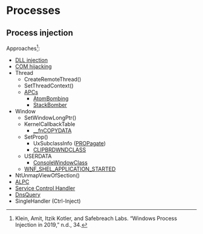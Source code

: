 # Processes
## Process injection
Approaches[^inject-2019]:
- [DLL injection](DLLs/README.md#dll-injection)
- [COM hijacking](../../Applications/API/COM/README.md#hijacking)
- Thread
  - CreateRemoteThread()
  - SetThreadContext()
  - [APCs](../Traps/Asynchronous%20Procedure%20Calls.md)
    - [AtomBombing](https://www.fortinet.com/blog/threat-research/atombombing-brand-new-code-injection-technique-for-windows)
    - [StackBomber](https://www.blackhat.com/docs/eu-15/materials/eu-15-Chen-Hey-Man-Have-You-Forgotten-To-Initialize-Your-Memory.pdf)
- Window
  - SetWindowLongPtr()
  - KernelCallbackTable
    - [__fnCOPYDATA](https://www.microsoft.com/security/blog/2018/03/01/finfisher-exposed-a-researchers-tale-of-defeating-traps-tricks-and-complex-virtual-machines/)
  - SetProp()
    - UxSubclassInfo ([PROPagate](http://www.hexacorn.com/blog/2017/10/26/propagate-a-new-code-injection-trick/))
    - [CLIPBRDWNDCLASS](https://modexp.wordpress.com/2019/05/24/4066/)
  - USERDATA
    - [ConsoleWindowClass](https://modexp.wordpress.com/2018/09/12/process-injection-user-data/)
  - [WNF_SHEL_APPLICATION_STARTED](http://www.hexacorn.com/blog/2019/06/12/code-execution-via-surgical-callback-overwrites-e-g-dns-memory-functions/)
- NtUnmapViewOfSection()
- [ALPC](https://modexp.wordpress.com/2019/03/07/process-injection-print-spooler/)
- [Service Control Handler](https://modexp.wordpress.com/2018/08/30/windows-process-injection-control-handler/)
- [DnsQuery](http://www.hexacorn.com/blog/2019/06/12/code-execution-via-surgical-callback-overwrites-e-g-dns-memory-functions/)
- SingleHandler (Ctrl-Inject)

[^inject-2019]: Klein, Amit, Itzik Kotler, and Safebreach Labs. “Windows Process Injection in 2019,” n.d., 34.